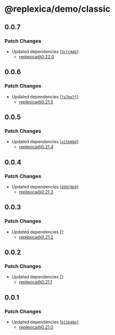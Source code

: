 # @replexica/demo/classic

## 0.0.7

### Patch Changes

- Updated dependencies [[`3cfc94b`](https://github.com/replexica/replexica/commit/3cfc94b894411f25ce222e50b16fcab042d6c01c)]:
  - replexica@0.22.0

## 0.0.6

### Patch Changes

- Updated dependencies [[`7a7be7f`](https://github.com/replexica/replexica/commit/7a7be7f7f9fbf210d9293a65c0c9c811dbfe1942)]:
  - replexica@0.21.5

## 0.0.5

### Patch Changes

- Updated dependencies [[`a15b08d`](https://github.com/replexica/replexica/commit/a15b08d7d15cb98c12e0edc5778876c1cab98df6)]:
  - replexica@0.21.4

## 0.0.4

### Patch Changes

- Updated dependencies [[`d9979b9`](https://github.com/replexica/replexica/commit/d9979b91c0d2b688f8e746eda5f25892b5f16e9e)]:
  - replexica@0.21.3

## 0.0.3

### Patch Changes

- Updated dependencies []:
  - replexica@0.21.2

## 0.0.2

### Patch Changes

- Updated dependencies []:
  - replexica@0.21.1

## 0.0.1

### Patch Changes

- Updated dependencies [[`b11b48e`](https://github.com/replexica/replexica/commit/b11b48e7c3ab05dd8de0ddcfe5cb4589786abbf9)]:
  - replexica@0.21.0
